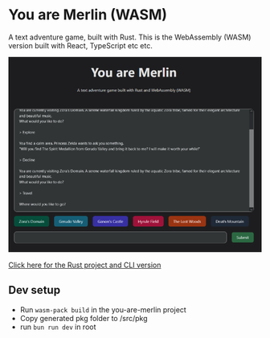 # You are Merlin (WASM)

A text adventure game, built with Rust. This is the WebAssembly (WASM) version built with React, TypeScript etc etc.

![WASM Screenshot](screenshots/WASM-screenshot.png)

[Click here for the Rust project and CLI version](https://github.com/hseager/you-are-merlin)

## Dev setup

- Run `wasm-pack build` in the you-are-merlin project
- Copy generated pkg folder to /src/pkg
- run `bun run dev` in root
